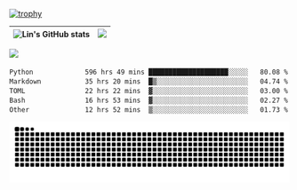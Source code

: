 [![trophy](https://github-profile-trophy.vercel.app/?username=ocss884&column=7)](https://github.com/ocss884)

| ![Lin's GitHub stats](https://github-readme-stats.vercel.app/api?username=ocss884&show_icons=true&hide_border=True&count_private=true) | ![](https://github-readme-streak-stats.herokuapp.com?user=ocss884&hide_border=true&date_format=M%20j%5B%2C%20Y%5D&ring=7EDDCF&fire=7EDDCF") |
| ------------------------------------------------------------ | ------------------------------------------------------------ |

![](https://komarev.com/ghpvc/?username=ocss884&color=brightgreen)

<!--START_SECTION:waka-->

```txt
Python             596 hrs 49 mins ████████████████████░░░░░   80.08 %
Markdown           35 hrs 20 mins  █▒░░░░░░░░░░░░░░░░░░░░░░░   04.74 %
TOML               22 hrs 22 mins  ▓░░░░░░░░░░░░░░░░░░░░░░░░   03.00 %
Bash               16 hrs 53 mins  ▓░░░░░░░░░░░░░░░░░░░░░░░░   02.27 %
Other              12 hrs 52 mins  ▒░░░░░░░░░░░░░░░░░░░░░░░░   01.73 %
```

<!--END_SECTION:waka-->

<p align="center">
   <img src="https://github.com/ocss884/ocss884/blob/output/github-snake.svg" alt="snake">
</p>
